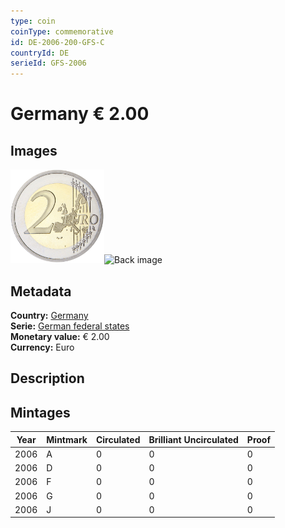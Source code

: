 ```yaml
---
type: coin
coinType: commemorative
id: DE-2006-200-GFS-C
countryId: DE
serieId: GFS-2006
---
```


# Germany € 2.00

## Images

<img src="../../Images/common-2002-200.png" height="150" alt="Front image"><img src="Images/DE-2006-200-000.png" height="150" alt="Back image">

## Metadata

**Country:** [Germany](../../Countries/Germany/index.md)\
**Serie:** [German federal states](index.md)\
**Monetary value:** € 2.00\
**Currency:** Euro

## Description


## Mintages

| Year | Mintmark | Circulated | Brilliant Uncirculated | Proof |
| ---- | -------- | ---------- | ---------------------- | ----- |
| 2006 | A | 0| 0 | 0 |
| 2006 | D | 0| 0 | 0 |
| 2006 | F | 0| 0 | 0 |
| 2006 | G | 0| 0 | 0 |
| 2006 | J | 0| 0 | 0 |
